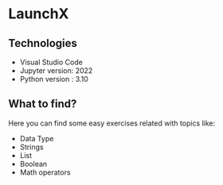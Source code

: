 # LaunchX

## Technologies
* Visual Studio Code
* Jupyter version: 2022
* Python version : 3.10

## What to find?
 Here you can find some easy exercises related with topics like:
 * Data Type
 * Strings
 * List
 * Boolean
 * Math operators

 
 
 
